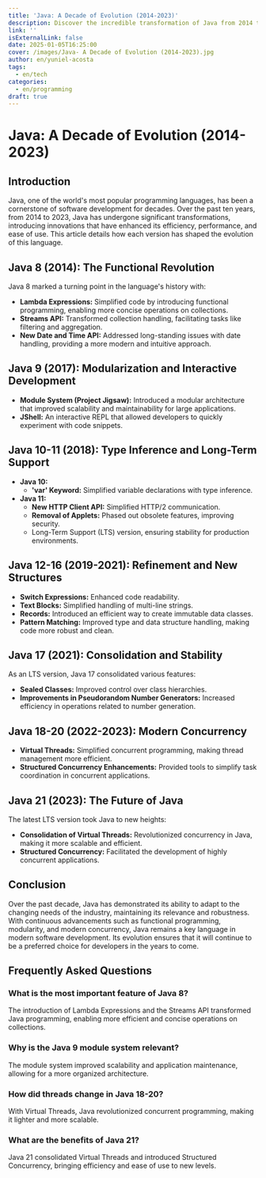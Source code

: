 ```yaml
---
title: 'Java: A Decade of Evolution (2014-2023)'
description: Discover the incredible transformation of Java from 2014 to 2023. Explore the technological innovations, performance enhancements, and features that have revolutionized this world-leading programming language.
link: ''
isExternalLink: false
date: 2025-01-05T16:25:00
cover: /images/Java- A Decade of Evolution (2014-2023).jpg
author: en/yuniel-acosta
tags:
  - en/tech
categories:
  - en/programming
draft: true
---
```

# **Java: A Decade of Evolution (2014-2023)**

## **Introduction**

Java, one of the world's most popular programming languages, has been a cornerstone of software development for decades. Over the past ten years, from 2014 to 2023, Java has undergone significant transformations, introducing innovations that have enhanced its efficiency, performance, and ease of use. This article details how each version has shaped the evolution of this language.

## **Java 8 (2014): The Functional Revolution**

Java 8 marked a turning point in the language's history with:

- **Lambda Expressions:** Simplified code by introducing functional programming, enabling more concise operations on collections.
- **Streams API:** Transformed collection handling, facilitating tasks like filtering and aggregation.
- **New Date and Time API:** Addressed long-standing issues with date handling, providing a more modern and intuitive approach.

## **Java 9 (2017): Modularization and Interactive Development**

- **Module System (Project Jigsaw):** Introduced a modular architecture that improved scalability and maintainability for large applications.
- **JShell:** An interactive REPL that allowed developers to quickly experiment with code snippets.

## **Java 10-11 (2018): Type Inference and Long-Term Support**

- **Java 10:**
    - **'var' Keyword:** Simplified variable declarations with type inference.
- **Java 11:**
    - **New HTTP Client API:** Simplified HTTP/2 communication.
    - **Removal of Applets:** Phased out obsolete features, improving security.
    - Long-Term Support (LTS) version, ensuring stability for production environments.

## **Java 12-16 (2019-2021): Refinement and New Structures**

- **Switch Expressions:** Enhanced code readability.
- **Text Blocks:** Simplified handling of multi-line strings.
- **Records:** Introduced an efficient way to create immutable data classes.
- **Pattern Matching:** Improved type and data structure handling, making code more robust and clean.

## **Java 17 (2021): Consolidation and Stability**

As an LTS version, Java 17 consolidated various features:

- **Sealed Classes:** Improved control over class hierarchies.
- **Improvements in Pseudorandom Number Generators:** Increased efficiency in operations related to number generation.

## **Java 18-20 (2022-2023): Modern Concurrency**

- **Virtual Threads:** Simplified concurrent programming, making thread management more efficient.
- **Structured Concurrency Enhancements:** Provided tools to simplify task coordination in concurrent applications.

## **Java 21 (2023): The Future of Java**

The latest LTS version took Java to new heights:

- **Consolidation of Virtual Threads:** Revolutionized concurrency in Java, making it more scalable and efficient.
- **Structured Concurrency:** Facilitated the development of highly concurrent applications.

## **Conclusion**

Over the past decade, Java has demonstrated its ability to adapt to the changing needs of the industry, maintaining its relevance and robustness. With continuous advancements such as functional programming, modularity, and modern concurrency, Java remains a key language in modern software development. Its evolution ensures that it will continue to be a preferred choice for developers in the years to come.

## **Frequently Asked Questions**

### **What is the most important feature of Java 8?**

The introduction of Lambda Expressions and the Streams API transformed Java programming, enabling more efficient and concise operations on collections.

### **Why is the Java 9 module system relevant?**

The module system improved scalability and application maintenance, allowing for a more organized architecture.

### **How did threads change in Java 18-20?**

With Virtual Threads, Java revolutionized concurrent programming, making it lighter and more scalable.

### **What are the benefits of Java 21?**

Java 21 consolidated Virtual Threads and introduced Structured Concurrency, bringing efficiency and ease of use to new levels.
